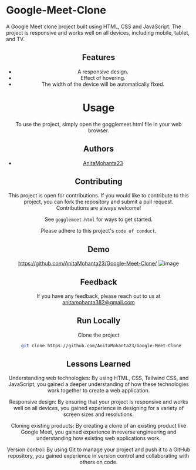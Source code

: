 # Google-Meet-Clone


A Google Meet clone project built using HTML, CSS and JavaScript.
The project is responsive and works well on all devices, including mobile, tablet, and TV.

<div align=center>


## Features

- A responsive design.
- Effect of hovering.
- The width of the device will be automatically fixed.

# Usage

To use the project, simply open the gogglemeet.html file in your web browser.

## Authors

- [AnitaMohanta23](https://github.com/AnitaMohanta23/Google-Meet-Clone)

## Contributing

This project is open for contributions. If you would like to contribute to this project, you can fork the repository and submit a pull request.<br>
Contributions are always welcome!

See `gogglemeet.html` for ways to get started.

Please adhere to this project's `code of conduct`.

## Demo


https://github.com/AnitaMohanta23/Google-Meet-Clone/
![image](https://github.com/AnitaMohanta23/Google-Meet-Clone/assets/124444765/37b907c6-c0d0-4192-aad0-a3cabff1f754)


## Feedback

If you have any feedback, please reach out to us at anitamohanta382@gmail.com

## Run Locally

Clone the project

```bash
  git clone https://github.com/AnitaMohanta23/Google-Meet-Clone
```
## Lessons Learned

Understanding web technologies: By using HTML, CSS, Tailwind CSS, and JavaScript, you gained a deeper understanding of how these technologies work together to create a web application.

Responsive design: By ensuring that your project is responsive and works well on all devices, you gained experience in designing for a variety of screen sizes and resolutions.

Cloning existing products: By creating a clone of an existing product like Google Meet, you gained experience in reverse engineering and understanding how existing web applications work.

Version control: By using Git to manage your project and push it to a GitHub repository, you gained experience in version control and collaborating with others on code.








